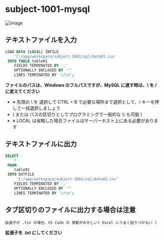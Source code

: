 # subject-1001-mysql

![image](https://user-images.githubusercontent.com/1501327/135567023-9395f481-9892-4b7b-a57b-26c804d1da76.png)

## テキストファイルを入力

```sql
LOAD DATA [LOCAL] INFILE
    'C:/app/workspace/subject-1001/sql/data01.csv'
 INTO TABLE table01
    FIELDS TERMINATED BY ','
    OPTIONALLY ENCLOSED BY '"'
    LINES TERMINATED BY '\r\n';
```

**ファイルのパスは、Windows のフルパスですが、MySQL に渡す時は、\ を / に変えてください**

- ※ 先頭の \ を 選択して CTRL + B で必要な場所まで選択として、/ キーを押して一括選択しましょう
- ( または パスの区切りとしてプログラミングで一般的な \\\\ も可能 )
- ※ LOCAL は省略した場合ファイルはサーバーホスト上にある必要があります

## テキストファイルに出力
```sql
SELECT
    *
 FROM
    table01
 INTO OUTFILE
     'C:/app/workspace/subject-1001/sql/data02.csv'
    FIELDS TERMINATED BY ','
    OPTIONALLY ENCLOSED BY '"'
    LINES TERMINATED BY '\r\n';
```

## タブ区切りのファイルに出力する場合は注意
```
拡張子が .tsv の場合、VS Code の 挙動がおかしい( Excel にうまく貼りつかない )
```
**拡張子を .txt にしてください**

